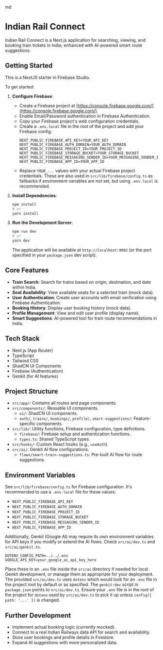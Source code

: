 md
# Indian Rail Connect

Indian Rail Connect is a Next.js application for searching, viewing, and booking train tickets in India, enhanced with AI-powered smart route suggestions.

## Getting Started

This is a NextJS starter in Firebase Studio.

To get started:

1.  **Configure Firebase**:
    *   Create a Firebase project at [https://console.firebase.google.com/](https://console.firebase.google.com/).
    *   Enable Email/Password authentication in Firebase Authentication.
    *   Copy your Firebase project's web configuration credentials.
    *   Create a `.env.local` file in the root of the project and add your Firebase config:
        ```
        NEXT_PUBLIC_FIREBASE_API_KEY=YOUR_API_KEY
        NEXT_PUBLIC_FIREBASE_AUTH_DOMAIN=YOUR_AUTH_DOMAIN
        NEXT_PUBLIC_FIREBASE_PROJECT_ID=YOUR_PROJECT_ID
        NEXT_PUBLIC_FIREBASE_STORAGE_BUCKET=YOUR_STORAGE_BUCKET
        NEXT_PUBLIC_FIREBASE_MESSAGING_SENDER_ID=YOUR_MESSAGING_SENDER_ID
        NEXT_PUBLIC_FIREBASE_APP_ID=YOUR_APP_ID
        ```
    *   Replace `YOUR_...` values with your actual Firebase project credentials. These are also used in `src/lib/firebase/config.ts` as fallbacks if environment variables are not set, but using `.env.local` is recommended.

2.  **Install Dependencies**:
    ```bash
    npm install
    # or
    yarn install
    ```

3.  **Run the Development Server**:
    ```bash
    npm run dev
    # or
    yarn dev
    ```
    The application will be available at `http://localhost:9002` (or the port specified in your `package.json` dev script).

## Core Features

-   **Train Search**: Search for trains based on origin, destination, and date within India.
-   **Seat Availability**: View available seats for a selected train (mock data).
-   **User Authentication**: Create user accounts with email verification using Firebase Authentication.
-   **Booking History**: Display user booking history (mock data).
-   **Profile Management**: View and edit user profile (display name).
-   **Smart Suggestions**: AI-powered tool for train route recommendations in India.

## Tech Stack

-   Next.js (App Router)
-   TypeScript
-   Tailwind CSS
-   ShadCN UI Components
-   Firebase (Authentication)
-   Genkit (for AI features)

## Project Structure

-   `src/app/`: Contains all routes and page components.
-   `src/components/`: Reusable UI components.
    -   `ui/`: ShadCN UI components.
    -   `auth/`, `trains/`, `bookings/`, `profile/`, `smart-suggestions/`: Feature-specific components.
-   `src/lib/`: Utility functions, Firebase configuration, type definitions.
    -   `firebase/`: Firebase setup and authentication functions.
    -   `types.ts`: Shared TypeScript types.
-   `src/hooks/`: Custom React hooks (e.g., `useAuth`).
-   `src/ai/`: Genkit AI flow configurations.
    -   `flows/smart-train-suggestions.ts`: Pre-built AI flow for route suggestions.

## Environment Variables

See `src/lib/firebase/config.ts` for Firebase configuration. It's recommended to use a `.env.local` file for these values:

-   `NEXT_PUBLIC_FIREBASE_API_KEY`
-   `NEXT_PUBLIC_FIREBASE_AUTH_DOMAIN`
-   `NEXT_PUBLIC_FIREBASE_PROJECT_ID`
-   `NEXT_PUBLIC_FIREBASE_STORAGE_BUCKET`
-   `NEXT_PUBLIC_FIREBASE_MESSAGING_SENDER_ID`
-   `NEXT_PUBLIC_FIREBASE_APP_ID`

Additionally, Genkit (Google AI) may require its own environment variables for API keys if you modify or extend the AI flows. Check `src/ai/dev.ts` and `src/ai/genkit.ts`.
```
DOTENV_CONFIG_PATH=../../.env
GOOGLE_API_KEY=your_google_ai_api_key_here
```
Place these in an `.env` file inside the `src/ai` directory if needed for local Genkit development, or manage them as appropriate for your deployment. The provided `src/ai/dev.ts` uses `dotenv` which would look for an `.env` file in the project root by default or as specified.
The `genkit:dev` script in `package.json` points to `src/ai/dev.ts`.
Ensure your `.env` file is in the root of the project for `dotenv` used by `src/ai/dev.ts` to pick it up unless `config({ path: '...' })` is changed.

## Further Development

-   Implement actual booking logic (currently mocked).
-   Connect to a real Indian Railways data API for search and availability.
-   Store user bookings and profile details in Firestore.
-   Expand AI suggestions with more personalized data.


